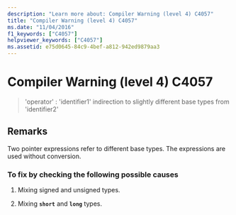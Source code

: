 ```yaml
---
description: "Learn more about: Compiler Warning (level 4) C4057"
title: "Compiler Warning (level 4) C4057"
ms.date: "11/04/2016"
f1_keywords: ["C4057"]
helpviewer_keywords: ["C4057"]
ms.assetid: e75d0645-84c9-4bef-a812-942ed9879aa3
---
```

# Compiler Warning (level 4) C4057

> 'operator' : 'identifier1' indirection to slightly different base types from 'identifier2'

## Remarks

Two pointer expressions refer to different base types. The expressions are used without conversion.

### To fix by checking the following possible causes

1. Mixing signed and unsigned types.

1. Mixing **`short`** and **`long`** types.
